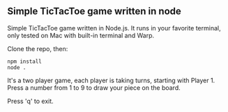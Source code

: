 ## Simple TicTacToe game written in node
Simple TicTacToe game written in Node.js. It runs in your favorite terminal, only tested on Mac with built-in terminal and Warp.

Clone the repo, then:
``` shell
npm install
node .
```

It's a two player game, each player is taking turns, starting with Player 1. Press a number from 1 to 9 to draw your piece on the board.

Press 'q' to exit.